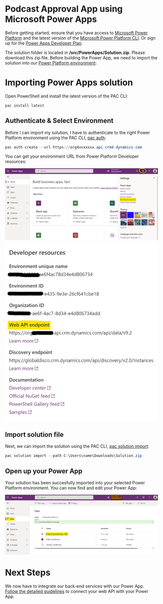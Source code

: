 # Podcast Approval App using Microsoft Power Apps

Before getting started, ensure that you have access to [Microsoft Power Platform](https://make.powerapps.com/) and the latest version of the [Microsoft Power Platform CLI](https://docs.microsoft.com/de-de/power-platform/developer/cli/introduction). Or sign up for the [Power Apps Developer Plan](https://docs.microsoft.com/en-us/power-apps/maker/developer-plan).

The solution folder is located in **/src/PowerApps/Solution.zip**. Please download this zip file.
Before building the Power App, we need to import the solution into our [Power Platform environment](https://docs.microsoft.com/en-us/power-platform/admin/environments-overview):

# Importing Power Apps solution

Open PowerShell and install the latest version of the PAC CLI:

```PowerShell
pac install latest
```

## Authenticate & Select Environment

Before I can import my solution, I have to authenticate to the right Power Platform environment using the PAC CLI, [pac auth](https://docs.microsoft.com/en-us/power-platform/developer/cli/reference/auth):

```PowerShell
pac auth create --url https://org4xxxxxxx.api.crm4.dynamics.com
```

You can get your environment URL from Power Platform Developer resources:

![DevResources](./assets/devresources.jpg)
![DevAPI](./assets/devapi.jpg)


## Import solution file

Next, we can import the solution using the PAC CLI, [pac solution import](https://docs.microsoft.com/en-us/power-platform/developer/cli/reference/solution):

```PowerShell
pac solution import --path C:\Users\name\Downloads\Solution.zip
```

## Open up your Power App

Your solution has been succesfully imported into your selected Power Platform environment. You can now find and edit your Power App:

![powerapp](./assets/powerapp.jpg)


# Next Steps

We now have to integrate our back-end services with our Power App. [Follow the detailed guidelines](https://github.com/user/repo/demos/powerapps/README.md) to connect your web API with your Power App. 